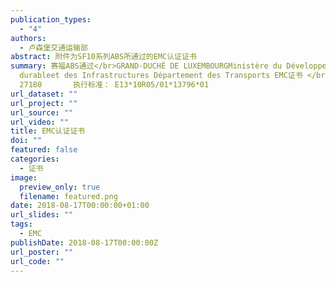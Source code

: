 ```yaml
---
publication_types:
  - "4"
authors:
  - 卢森堡交通运输部
abstract: 附件为SF10系列ABS所通过的EMC认证证书
summary: 赛福ABS通过</br>GRAND-DUCHÉ DE LUXEMBOURGMinistère du Développement
  durableet des Infrastructures Département des Transports EMC证书 </br>登记号：B
  27180       执行标准： E13*10R05/01*13796*01
url_dataset: ""
url_project: ""
url_source: ""
url_video: ""
title: EMC认证证书
doi: ""
featured: false
categories:
  - 证书
image:
  preview_only: true
  filename: featured.png
date: 2018-08-17T00:00:00+01:00
url_slides: ""
tags:
  - EMC
publishDate: 2018-08-17T00:00:00Z
url_poster: ""
url_code: ""
---
```

